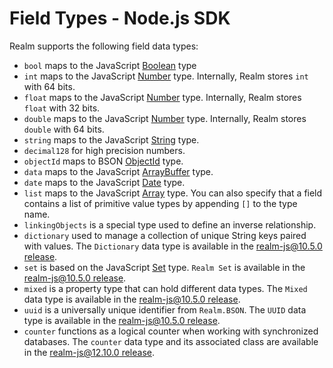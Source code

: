 # Field Types - Node.js SDK
Realm supports the following field data types:

- `bool` maps to the JavaScript [Boolean](https://developer.mozilla.org/en-US/docs/Web/JavaScript/Reference/Global_Objects/Boolean) type
- `int` maps to the JavaScript [Number](https://developer.mozilla.org/en-US/docs/Web/JavaScript/Reference/Global_Objects/Number) type. Internally, Realm stores `int` with 64 bits.
- `float` maps to the JavaScript [Number](https://developer.mozilla.org/en-US/docs/Web/JavaScript/Reference/Global_Objects/Number) type. Internally, Realm stores `float` with 32 bits.
- `double` maps to the JavaScript [Number](https://developer.mozilla.org/en-US/docs/Web/JavaScript/Reference/Global_Objects/Number) type. Internally, Realm stores `double` with 64 bits.
- `string` maps to the JavaScript [String](https://developer.mozilla.org/en-US/docs/Web/JavaScript/Reference/Global_Objects/Boolean) type.
- `decimal128` for high precision numbers.
- `objectId` maps to BSON [ObjectId](https://www.mongodb.com/docs/manual/reference/method/ObjectId/) type.
- `data` maps to the JavaScript [ArrayBuffer](https://developer.mozilla.org/en-US/docs/Web/JavaScript/Reference/Global_Objects/ArrayBuffer) type.
- `date` maps to the JavaScript [Date](https://developer.mozilla.org/en-US/docs/Web/JavaScript/Reference/Global_Objects/Date) type.
- `list` maps to the JavaScript [Array](https://developer.mozilla.org/en-US/docs/Web/JavaScript/Reference/Global_Objects/Array) type. You can also specify that a field contains a list of primitive value types by appending `[]` to the type name.
- `linkingObjects` is a special type used to define an inverse relationship.
- `dictionary` used to manage a collection of unique String keys paired with values. The `Dictionary` data type is available in the [realm-js@10.5.0 release](https://github.com/realm/realm-js/releases/tag/v10.5.0).
- `set` is based on the JavaScript [Set](https://developer.mozilla.org/en-US/docs/Web/JavaScript/Reference/Global_Objects/Set) type. `Realm Set` is available in the [realm-js@10.5.0 release](https://github.com/realm/realm-js/releases/tag/v10.5.0).
- `mixed` is a property type that can hold different data types. The `Mixed` data type is available in the [realm-js@10.5.0 release](https://github.com/realm/realm-js/releases/tag/v10.5.0).
- `uuid` is a universally unique identifier from `Realm.BSON`. The `UUID` data type is available in the [realm-js@10.5.0 release](https://github.com/realm/realm-js/releases/tag/v10.5.0).
- `counter` functions as a logical counter when working with synchronized databases. The `counter` data type and its associated class are available in the [realm-js@12.10.0 release](https://github.com/realm/realm-js/releases/tag/v12.10.0).
